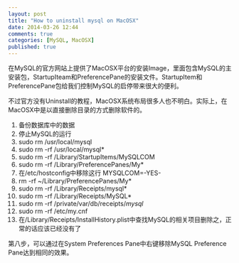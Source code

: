 ```yaml
---
layout: post
title: "How to uninstall mysql on MacOSX"
date: 2014-03-26 12:44
comments: true
categories: [MySQL, MacOSX]
published: true
---
```


在MySQL的官方网站上提供了MacOSX平台的安装Image，里面包含MySQL的主安装包，StartupIteam和PreferencePane的安装文件。StartupItem和PreferencePane包给我们控制MySQL的启停带来很大的便利。

不过官方没有Uninstall的教程，MacOSX系统布局很多人也不明白。实际上，在MacOSX中是以直接删除目录的方式删除软件的。

 1. 备份数据库中的数据
 2. 停止MySQL的运行
 3. sudo rm /usr/local/mysql
 4. sudo rm -rf /usr/local/mysql*
 5. sudo rm -rf /Library/StartupItems/MySQLCOM
 6. sudo rm -rf /Library/PreferencePanes/My*
 7. 在/etc/hostconfig中移除这行 MYSQLCOM=-YES-
 8. rm -rf ~/Library/PreferencePanes/My*
 9. sudo rm -rf /Library/Receipts/mysql*
 10. sudo rm -rf /Library/Receipts/MySQL*
 11. sudo rm -rf /private/var/db/receipts/*mysql*
 12. sudo rm -rf /etc/my.cnf
 13. 在/Library/Receipts/InstallHistory.plist中查找MySQL的相关项目删除之，正常的话应该已经没有了

第八步，可以通过在System Preferences Pane中右键移除MySQL Preference Pane达到相同的效果。
